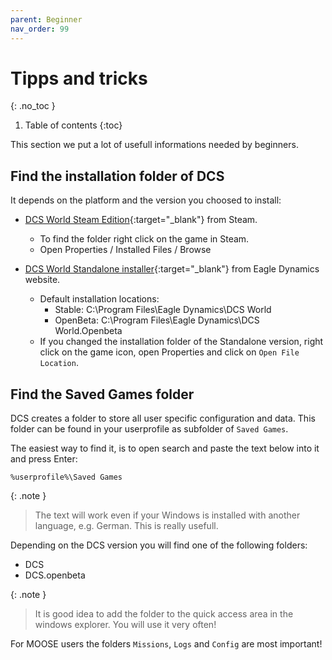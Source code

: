 ```yaml
---
parent: Beginner
nav_order: 99
---
```

# Tipps and tricks
{: .no_toc }

1. Table of contents
{:toc}

This section we put a lot of usefull informations needed by beginners.

## Find the installation folder of DCS

It depends on the platform and the version you choosed to install:

- [DCS World Steam Edition]{:target="_blank"} from Steam.
  - To find the folder right click on the game in Steam.
  - Open Properties / Installed Files / Browse

- [DCS World Standalone installer]{:target="_blank"} from Eagle Dynamics website.
  - Default installation locations:
    - Stable: C:\Program Files\Eagle Dynamics\DCS World
    - OpenBeta: C:\Program Files\Eagle Dynamics\DCS World.Openbeta
  - If you changed the installation folder of the Standalone version, right
    click on the game icon, open Properties and click on `Open File Location`.

## Find the Saved Games folder

DCS creates a folder to store all user specific configuration and data.
This folder can be found in your userprofile as subfolder of `Saved Games`.

The easiest way to find it, is to open search and paste the text below into it
and press Enter:

```%userprofile%\Saved Games```

{: .note }
> The text will work even if your Windows is installed with another language,
> e.g. German. This is really usefull.

Depending on the DCS version you will find one of the following folders:

- DCS
- DCS.openbeta

{: .note }
> It is good idea to add the folder to the quick access area in the windows
> explorer. You will use it very often!

For MOOSE users the folders `Missions`, `Logs` and `Config` are most important!

[DCS World Steam Edition]: https://store.steampowered.com/app/223750/DCS_World_Steam_Edition/
[DCS World Standalone installer]: https://www.digitalcombatsimulator.com/en/downloads/world/
